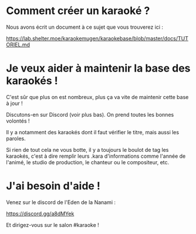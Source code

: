 # Comment créer un karaoké ? 

Nous avons écrit un document à ce sujet que vous trouverez ici :

https://lab.shelter.moe/karaokemugen/karaokebase/blob/master/docs/TUTORIEL.md

# Je veux aider à maintenir la base des karaokés !

C'est sûr que plus on est nombreux, plus ça va vite de maintenir cette base à jour !

Discutons-en sur Discord (voir plus bas). On prend toutes les bonnes volontés !

Il y a notamment des karaokés dont il faut vérifier le titre, mais aussi les paroles. 

Si rien de tout cela ne vous botte, il y a toujours le boulot de tag les karaokés, c'est à dire remplir leurs .kara d'informations comme l'année de l'animé, le studio de production, le chanteur ou le compositeur, etc.

# J'ai besoin d'aide !

Venez sur le discord de l'Eden de la Nanami : 

https://discord.gg/a8dMYek

Et dirigez-vous sur le salon #karaoke !
